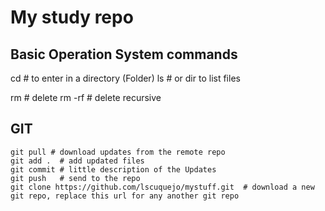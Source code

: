 # My study repo

## Basic Operation System commands
cd # to enter in a directory (Folder)
ls # or dir to list files

rm # delete
rm -rf # delete recursive

## GIT
```
git pull # download updates from the remote repo
git add .  # add updated files
git commit # little description of the Updates
git push   # send to the repo
git clone https://github.com/lscuquejo/mystuff.git  # download a new git repo, replace this url for any another git repo
```
